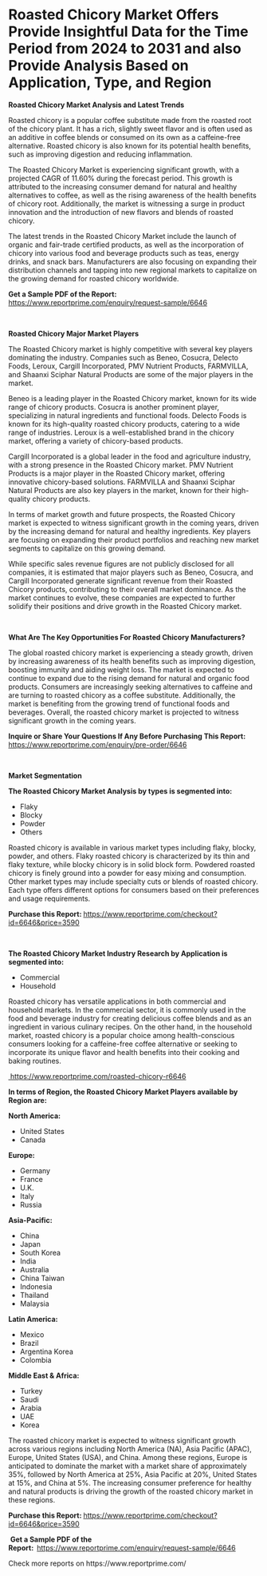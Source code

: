 <p><h1>Roasted Chicory Market Offers Provide Insightful Data for the Time Period from 2024 to 2031 and also Provide Analysis Based on Application, Type, and Region</h1></p><p><strong>Roasted Chicory Market Analysis and Latest Trends</strong></p>
<p><p>Roasted chicory is a popular coffee substitute made from the roasted root of the chicory plant. It has a rich, slightly sweet flavor and is often used as an additive in coffee blends or consumed on its own as a caffeine-free alternative. Roasted chicory is also known for its potential health benefits, such as improving digestion and reducing inflammation.</p><p>The Roasted Chicory Market is experiencing significant growth, with a projected CAGR of 11.60% during the forecast period. This growth is attributed to the increasing consumer demand for natural and healthy alternatives to coffee, as well as the rising awareness of the health benefits of chicory root. Additionally, the market is witnessing a surge in product innovation and the introduction of new flavors and blends of roasted chicory.</p><p>The latest trends in the Roasted Chicory Market include the launch of organic and fair-trade certified products, as well as the incorporation of chicory into various food and beverage products such as teas, energy drinks, and snack bars. Manufacturers are also focusing on expanding their distribution channels and tapping into new regional markets to capitalize on the growing demand for roasted chicory worldwide.</p></p>
<p><strong>Get a Sample PDF of the Report:&nbsp;</strong> <a href="https://www.reportprime.com/enquiry/request-sample/6646">https://www.reportprime.com/enquiry/request-sample/6646</a></p>
<p>&nbsp;</p>
<p><strong>Roasted Chicory Major Market Players</strong></p>
<p><p>The Roasted Chicory market is highly competitive with several key players dominating the industry. Companies such as Beneo, Cosucra, Delecto Foods, Leroux, Cargill Incorporated, PMV Nutrient Products, FARMVILLA, and Shaanxi Sciphar Natural Products are some of the major players in the market.</p><p>Beneo is a leading player in the Roasted Chicory market, known for its wide range of chicory products. Cosucra is another prominent player, specializing in natural ingredients and functional foods. Delecto Foods is known for its high-quality roasted chicory products, catering to a wide range of industries. Leroux is a well-established brand in the chicory market, offering a variety of chicory-based products.</p><p>Cargill Incorporated is a global leader in the food and agriculture industry, with a strong presence in the Roasted Chicory market. PMV Nutrient Products is a major player in the Roasted Chicory market, offering innovative chicory-based solutions. FARMVILLA and Shaanxi Sciphar Natural Products are also key players in the market, known for their high-quality chicory products.</p><p>In terms of market growth and future prospects, the Roasted Chicory market is expected to witness significant growth in the coming years, driven by the increasing demand for natural and healthy ingredients. Key players are focusing on expanding their product portfolios and reaching new market segments to capitalize on this growing demand.</p><p>While specific sales revenue figures are not publicly disclosed for all companies, it is estimated that major players such as Beneo, Cosucra, and Cargill Incorporated generate significant revenue from their Roasted Chicory products, contributing to their overall market dominance. As the market continues to evolve, these companies are expected to further solidify their positions and drive growth in the Roasted Chicory market.</p></p>
<p>&nbsp;</p>
<p><strong>What Are The Key Opportunities For Roasted Chicory Manufacturers?</strong></p>
<p><p>The global roasted chicory market is experiencing a steady growth, driven by increasing awareness of its health benefits such as improving digestion, boosting immunity and aiding weight loss. The market is expected to continue to expand due to the rising demand for natural and organic food products. Consumers are increasingly seeking alternatives to caffeine and are turning to roasted chicory as a coffee substitute. Additionally, the market is benefiting from the growing trend of functional foods and beverages. Overall, the roasted chicory market is projected to witness significant growth in the coming years.</p></p>
<p><strong>Inquire or Share Your Questions If Any Before Purchasing This Report:</strong> <a href="https://www.reportprime.com/enquiry/pre-order/6646">https://www.reportprime.com/enquiry/pre-order/6646</a></p>
<p>&nbsp;</p>
<p><strong>Market Segmentation</strong></p>
<p><strong>The Roasted Chicory Market Analysis by types is segmented into:</strong></p>
<p><ul><li>Flaky</li><li>Blocky</li><li>Powder</li><li>Others</li></ul></p>
<p><p>Roasted chicory is available in various market types including flaky, blocky, powder, and others. Flaky roasted chicory is characterized by its thin and flaky texture, while blocky chicory is in solid block form. Powdered roasted chicory is finely ground into a powder for easy mixing and consumption. Other market types may include specialty cuts or blends of roasted chicory. Each type offers different options for consumers based on their preferences and usage requirements.</p></p>
<p><strong>Purchase this Report:&nbsp;</strong><a href="https://www.reportprime.com/checkout?id=6646&price=3590">https://www.reportprime.com/checkout?id=6646&price=3590</a></p>
<p>&nbsp;</p>
<p><strong>The Roasted Chicory Market Industry Research by Application is segmented into:</strong></p>
<p><ul><li>Commercial</li><li>Household</li></ul></p>
<p><p>Roasted chicory has versatile applications in both commercial and household markets. In the commercial sector, it is commonly used in the food and beverage industry for creating delicious coffee blends and as an ingredient in various culinary recipes. On the other hand, in the household market, roasted chicory is a popular choice among health-conscious consumers looking for a caffeine-free coffee alternative or seeking to incorporate its unique flavor and health benefits into their cooking and baking routines.</p></p>
<p><a href="https://www.reportprime.com/roasted-chicory-r6646">&nbsp;https://www.reportprime.com/roasted-chicory-r6646</a></p>
<p><strong>In terms of Region, the Roasted Chicory Market Players available by Region are:</strong></p>
<p>
    <p> <strong> North America: </strong>
        <ul>
            <li>United States</li>
            <li>Canada</li>
        </ul>
        </p> 
    <p> <strong> Europe: </strong>
        <ul>
            <li>Germany</li>
            <li>France</li>
            <li>U.K.</li>
            <li>Italy</li>
            <li>Russia</li>
        </ul>
        </p> 
    <p> <strong> Asia-Pacific: </strong>
        <ul>
            <li>China</li>
            <li>Japan</li>
            <li>South Korea</li>
            <li>India</li>
            <li>Australia</li>
            <li>China Taiwan</li>
            <li>Indonesia</li>
            <li>Thailand</li>
            <li>Malaysia</li>
        </ul>
        </p> 
    <p> <strong> Latin America: </strong>
        <ul>
            <li>Mexico</li>
            <li>Brazil</li>
            <li>Argentina Korea</li>
            <li>Colombia</li>
        </ul>
        </p> 
    <p> <strong> Middle East & Africa: </strong>
        <ul>
            <li>Turkey</li>
            <li>Saudi</li>
            <li>Arabia</li>
            <li>UAE</li>
            <li>Korea</li>
        </ul>
    </p>
    </p>
<p><p>The roasted chicory market is expected to witness significant growth across various regions including North America (NA), Asia Pacific (APAC), Europe, United States (USA), and China. Among these regions, Europe is anticipated to dominate the market with a market share of approximately 35%, followed by North America at 25%, Asia Pacific at 20%, United States at 15%, and China at 5%. The increasing consumer preference for healthy and natural products is driving the growth of the roasted chicory market in these regions.</p></p>
<p><strong>Purchase this Report: </strong><a href="https://www.reportprime.com/checkout?id=6646&price=3590">https://www.reportprime.com/checkout?id=6646&price=3590</a></p>
<p>&nbsp;<strong>Get a Sample PDF of the Report:&nbsp;&nbsp;</strong><a href="https://www.reportprime.com/enquiry/request-sample/6646">https://www.reportprime.com/enquiry/request-sample/6646</a></p>
<p><strong></strong></p>
<p>Check more reports on https://www.reportprime.com/</p>